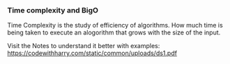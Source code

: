 ### Time complexity and BigO

Time Complexity is the study of efficiency of algorithms. How much time is being taken to execute an alogorithm that grows with the size of the input.

Visit the Notes to understand it better with examples: https://codewithharry.com/static/common/uploads/ds1.pdf

